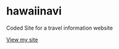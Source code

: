 # hawaiinavi
Coded Site for a travel information website

[View my site](https://github.com/lilyri/hawaiinavi)
